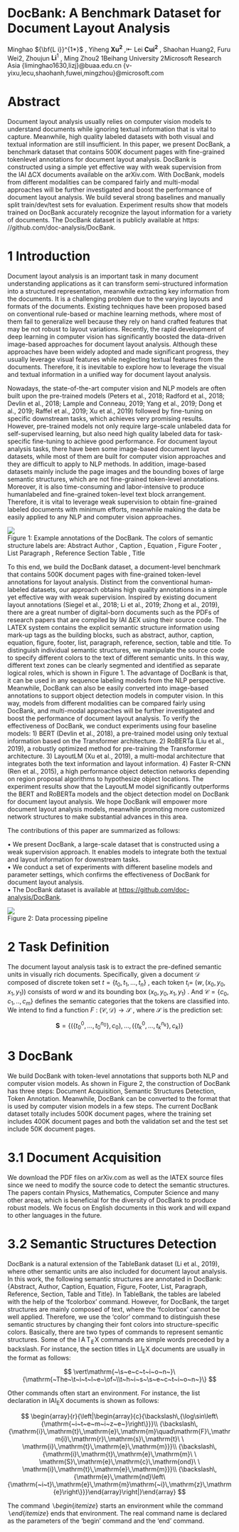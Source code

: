 # DocBank: A Benchmark Dataset for Document Layout Analysis  

Minghao ${\bf{L i}}^{1*}$ , Yiheng $\mathbf{Xu^{2}}$ ,⇤ Lei $\mathbf{Cui^{2}}$ , Shaohan Huang2, Furu Wei2, Zhoujun $\mathbf{Li}^{1}$ , Ming Zhou2 1Beihang University 2Microsoft Research Asia {liminghao1630,lizj}@buaa.edu.cn {v-yixu,lecu,shaohanh,fuwei,mingzhou}@microsoft.com  

# Abstract  

Document layout analysis usually relies on computer vision models to understand documents while ignoring textual information that is vital to capture. Meanwhile, high quality labeled datasets with both visual and textual information are still insufficient. In this paper, we present DocBank, a benchmark dataset that contains 500K document pages with fine-grained tokenlevel annotations for document layout analysis. DocBank is constructed using a simple yet effective way with weak supervision from the $\mathrm{{IAI}\!\!\!\Delta C X}$ documents available on the arXiv.com. With DocBank, models from different modalities can be compared fairly and multi-modal approaches will be further investigated and boost the performance of document layout analysis. We build several strong baselines and manually split train/dev/test sets for evaluation. Experiment results show that models trained on DocBank accurately recognize the layout information for a variety of documents. The DocBank dataset is publicly available at https: //github.com/doc-analysis/DocBank.  

# 1 Introduction  

Document layout analysis is an important task in many document understanding applications as it can transform semi-structured information into a structured representation, meanwhile extracting key information from the documents. It is a challenging problem due to the varying layouts and formats of the documents. Existing techniques have been proposed based on conventional rule-based or machine learning methods, where most of them fail to generalize well because they rely on hand crafted features that may be not robust to layout variations. Recently, the rapid development of deep learning in computer vision has significantly boosted the data-driven image-based approaches for document layout analysis. Although these approaches have been widely adopted and made significant progress, they usually leverage visual features while neglecting textual features from the documents. Therefore, it is inevitable to explore how to leverage the visual and textual information in a unified way for document layout analysis.  

Nowadays, the state-of-the-art computer vision and NLP models are often built upon the pre-trained models (Peters et al., 2018; Radford et al., 2018; Devlin et al., 2018; Lample and Conneau, 2019; Yang et al., 2019; Dong et al., 2019; Raffel et al., 2019; Xu et al., 2019) followed by fine-tuning on specific downstream tasks, which achieves very promising results. However, pre-trained models not only require large-scale unlabeled data for self-supervised learning, but also need high quality labeled data for task-specific fine-tuning to achieve good performance. For document layout analysis tasks, there have been some image-based document layout datasets, while most of them are built for computer vision approaches and they are difficult to apply to NLP methods. In addition, image-based datasets mainly include the page images and the bounding boxes of large semantic structures, which are not fine-grained token-level annotations. Moreover, it is also time-consuming and labor-intensive to produce humanlabeled and fine-grained token-level text block arrangement. Therefore, it is vital to leverage weak supervision to obtain fine-grained labeled documents with minimum efforts, meanwhile making the data be easily applied to any NLP and computer vision approaches.  

![](images/9d9e35363ab361db3705ae25616e820eb362d444bd3c6a32a64c74dfe92adc2c.jpg)  
Figure 1: Example annotations of the DocBank. The colors of semantic structure labels are: Abstract Author , Caption , Equation , Figure Footer , List Paragraph , Reference Section Table , Title  

To this end, we build the DocBank dataset, a document-level benchmark that contains 500K document pages with fine-grained token-level annotations for layout analysis. Distinct from the conventional human-labeled datasets, our approach obtains high quality annotations in a simple yet effective way with weak supervision. Inspired by existing document layout annotations (Siegel et al., 2018; Li et al., 2019; Zhong et al., 2019), there are a great number of digital-born documents such as the PDFs of research papers that are compiled by $\mathrm{{IAI}\!\!\!\Delta E X}$ using their source code. The LATEX system contains the explicit semantic structure information using mark-up tags as the building blocks, such as abstract, author, caption, equation, figure, footer, list, paragraph, reference, section, table and title. To distinguish individual semantic structures, we manipulate the source code to specify different colors to the text of different semantic units. In this way, different text zones can be clearly segmented and identified as separate logical roles, which is shown in Figure 1. The advantage of DocBank is that, it can be used in any sequence labeling models from the NLP perspective. Meanwhile, DocBank can also be easily converted into image-based annotations to support object detection models in computer vision. In this way, models from different modalities can be compared fairly using DocBank, and multi-modal approaches will be further investigated and boost the performance of document layout analysis. To verify the effectiveness of DocBank, we conduct experiments using four baseline models: 1) BERT (Devlin et al., 2018), a pre-trained model using only textual information based on the Transformer architecture. 2) RoBERTa (Liu et al., 2019), a robustly optimized method for pre-training the Transformer architecture. 3) LayoutLM (Xu et al., 2019), a multi-modal architecture that integrates both the text information and layout information. 4) Faster R-CNN (Ren et al., 2015), a high performance object detection networks depending on region proposal algorithms to hypothesize object locations. The experiment results show that the LayoutLM model significantly outperforms the BERT and RoBERTa models and the object detection model on DocBank for document layout analysis. We hope DocBank will empower more document layout analysis models, meanwhile promoting more customized network structures to make substantial advances in this area.  

The contributions of this paper are summarized as follows:  

• We present DocBank, a large-scale dataset that is constructed using a weak supervision approach. It enables models to integrate both the textual and layout information for downstream tasks.   
• We conduct a set of experiments with different baseline models and parameter settings, which confirms the effectiveness of DocBank for document layout analysis.   
• The DocBank dataset is available at https://github.com/doc-analysis/DocBank.  

![](images/2935ae1c6a10b88a7201a1c859039b641ee0157fd96cad47bb1e5871901b29fc.jpg)  
Figure 2: Data processing pipeline  

# 2 Task Definition  

The document layout analysis task is to extract the pre-defined semantic units in visually rich documents. Specifically, given a document $\mathcal{D}$ composed of discrete token set $t=\{t_{0},t_{1},...,t_{n}\}$ , each token $t_{i}=$ $(w,(x_{0},y_{0},x_{1},y_{1}))$ consists of word $w$ and its bounding box $\left(x_{0},y_{0},x_{1},y_{1}\right)$ . And $\mathcal{C}=\{c_{0},c_{1},..,c_{m}\}$ defines the semantic categories that the tokens are classified into. We intend to find a function $F$ : $(\mathcal{C},\mathcal{D})\to\mathcal{S}$ , where $\mathcal{S}$ is the prediction set:  

$$
\boldsymbol{S}=\{(\{t_{0}^{0},...,t_{0}^{n_{0}}\},c_{0}),...,(\{t_{k}^{0},...,t_{k}^{n_{k}}\},c_{k})\}
$$  

# 3 DocBank  

We build DocBank with token-level annotations that supports both NLP and computer vision models. As shown in Figure 2, the construction of DocBank has three steps: Document Acquisition, Semantic Structures Detection, Token Annotation. Meanwhile, DocBank can be converted to the format that is used by computer vision models in a few steps. The current DocBank dataset totally includes 500K document pages, where the training set includes 400K document pages and both the validation set and the test set include 50K document pages.  

# 3.1 Document Acquisition  

We download the PDF files on arXiv.com as well as the $\mathrm{{IAT}E X}$ source files since we need to modify the source code to detect the semantic structures. The papers contain Physics, Mathematics, Computer Science and many other areas, which is beneficial for the diversity of DocBank to produce robust models. We focus on English documents in this work and will expand to other languages in the future.  

# 3.2 Semantic Structures Detection  

DocBank is a natural extension of the TableBank dataset (Li et al., 2019), where other semantic units are also included for document layout analysis. In this work, the following semantic structures are annotated in DocBank: {Abstract, Author, Caption, Equation, Figure, Footer, List, Paragraph, Reference, Section, Table and Title}. In TableBank, the tables are labeled with the help of the ‘fcolorbox’ command. However, for DocBank, the target structures are mainly composed of text, where the ‘fcolorbox’ cannot be well applied. Therefore, we use the ‘color’ command to distinguish these semantic structures by changing their font colors into structure-specific colors. Basically, there are two types of commands to represent semantic structures. Some of the $\mathrm{{I}\!\!A\!\!T\!_{E}\!X}$ commands are simple words preceded by a backslash. For instance, the section titles in $\mathrm{{LI}_{E}X}$ documents are usually in the format as follows:  

$$
\vert\mathrm{~\s~e~c~t~i~o~n~}\{\mathrm{~The~\t~i~t~l~e~\of~\\t~h~i~s~\s~e~c~t~i~o~n~}\}
$$  

Other commands often start an environment. For instance, the list declaration in $\mathrm{{IAI}_{E}X}$ documents is shown as follows:  

$$
\begin{array}{r}{\left|\begin{array}{c}{\backslash\,{\log\sin\left\{\mathrm{~i~t~e~m~i~z~e~}\right\}}}\\ {\backslash\,{\mathrm{i}\,\mathrm{t}\,\mathrm{e}\,\mathrm{m}\quad\mathrm{F}\,\mathrm{i}\,\mathrm{r}\,\mathrm{s}\,\mathrm{t}\ \ \mathrm{i}\,\mathrm{t}\,\mathrm{e}\,\mathrm{m}}}\\ {\backslash\,{\mathrm{i}\,\mathrm{t}\,\mathrm{e}\,\mathrm{m}\ \ \mathrm{S}\,\mathrm{e}\,\mathrm{c}\,\mathrm{ond}\ \ \mathrm{i}\,\mathrm{t}\,\mathrm{e}\,\mathrm{m}}}\\ {\backslash\,{\mathrm{e}\,\mathrm{nd}\left\{\mathrm{~i~t}\,\mathrm{e}\,\mathrm{m}\mathrm{~i}\,\mathrm{z}\,\mathrm{e}\right\}}}\end{array}\right|}\end{array}
$$  

The command $\backslash b e g i n\{i t e m i z e\}$ starts an environment while the command $\backslash e n d\{i t e m i z e\}$ ends that environment. The real command name is declared as the parameters of the ‘begin’ command and the ‘end’ command.  